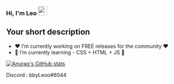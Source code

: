 ### Hi, I'm Leo <img src="https://media.giphy.com/media/hvRJCLFzcasrR4ia7z/giphy.gif" width="25px">

## Your short description
- ♥ I’m currently working on FREE releases for the community ♥
- 🌱 I’m currently learning - CSS + HTML + JS 🌱


[![Anurag's GitHub stats](https://github-readme-stats.vercel.app/api?username=bbyLeooo&show_icons=true&theme=synthwave)](https://github.com/anuraghazra/github-readme-stats)

Discord : bbyLeoo#8044
